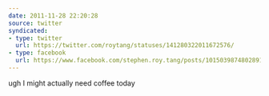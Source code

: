 ```yaml
---
date: 2011-11-28 22:20:28
source: twitter
syndicated:
- type: twitter
  url: https://twitter.com/roytang/statuses/141280322011672576/
- type: facebook
  url: https://www.facebook.com/stephen.roy.tang/posts/10150398748028912
---
```


ugh I might actually need coffee today
